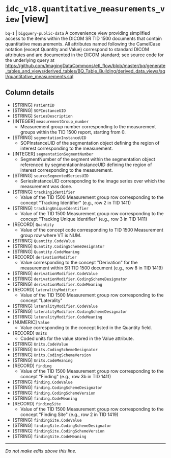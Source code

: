 # `idc_v18.quantitative_measurements_view` [view]
`bq-1` | `bigquery-public-data`
A convenience view providing simplified access to the items within the DICOM SR TID 1500 documents that contain quantitative measurements. All attributes named following the CamelCase notation (except Quantity and Value) correspond to standard DICOM attributes and are documented in the DICOM standard; see source code for the underlying query at https://github.com/ImagingDataCommons/etl_flow/blob/master/bq/generate_tables_and_views/derived_tables/BQ_Table_Building/derived_data_views/sql/quantitative_measurements.sql

## Column details
* [STRING]    `PatientID`
* [STRING]    `SOPInstanceUID`
* [STRING]    `SeriesDescription`
* [INTEGER]   `measurementGroup_number`
  - Measurement group number corresponding to the measurement groups within the TID 1500 report, starting from 0.
* [STRING]    `segmentationInstanceUID`
  - SOPInstanceUID of the segmentation object defining the region of interest corresponding to the measurement.
* [INTEGER]   `segmentationSegmentNumber`
  - SegmentNumber of the segment within the segmentation object referenced by segmentationInstanceUID defining the region of interest corresponding to the measurement.
* [STRING]    `sourceSegmentedSeriesUID`
  - SeriesInstanceUID corresponding to the image series over which the measurement was done.
* [STRING]    `trackingIdentifier`
  - Value of the TID 1500 Measurement group row corresponding to the concept "Tracking Identifier" (e.g., row 2 in TID 1411)
* [STRING]    `trackingUniqueIdentifier`
  - Value of the TID 1500 Measurement group row corresponding to the concept "Tracking Unique Identifier" (e.g., row 3 in TID 1411)
* [RECORD]    `Quantity`
  - Value of the concept code corresponding to TID 1500 Measurement group row where VT is NUM.
* [STRING]    `Quantity.CodeValue`
* [STRING]    `Quantity.CodingSchemeDesignator`
* [STRING]    `Quantity.CodeMeaning`
* [RECORD]    `derivationModifier`
  - Value corresponding to the concept "Derivation" for the measurement within SR TID 1500 document (e.g., row 8 in TID 1419)
* [STRING]    `derivationModifier.CodeValue`
* [STRING]    `derivationModifier.CodingSchemeDesignator`
* [STRING]    `derivationModifier.CodeMeaning`
* [RECORD]    `lateralityModifier`
  - Value of the TID 1500 Measurement group row corresponding to the concept "Laterality"
* [STRING]    `lateralityModifier.CodeValue`
* [STRING]    `lateralityModifier.CodingSchemeDesignator`
* [STRING]    `lateralityModifier.CodeMeaning`
* [NUMERIC]   `Value`
  - Value corresponding to the concept listed in the Quantity field.
* [RECORD]    `Units`
  - Coded units for the value stored in the Value attribute.
* [STRING]    `Units.CodeValue`
* [STRING]    `Units.CodingSchemeDesignator`
* [STRING]    `Units.CodingSchemeVersion`
* [STRING]    `Units.CodeMeaning`
* [RECORD]    `finding`
  - Value of the TID 1500 Measurement group row corresponding to the concept "Finding" (e.g., row 3b in TID 1411)
* [STRING]    `finding.CodeValue`
* [STRING]    `finding.CodingSchemeDesignator`
* [STRING]    `finding.CodingSchemeVersion`
* [STRING]    `finding.CodeMeaning`
* [RECORD]    `findingSite`
  - Value of the TID 1500 Measurement group row corresponding to the concept "Finding Site" (e.g., row 2 in TID 1419)
* [STRING]    `findingSite.CodeValue`
* [STRING]    `findingSite.CodingSchemeDesignator`
* [STRING]    `findingSite.CodingSchemeVersion`
* [STRING]    `findingSite.CodeMeaning`

-------------------------------------------------------------------------------
*Do not make edits above this line.*
